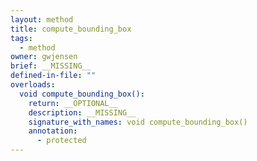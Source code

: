 ```yaml
---
layout: method
title: compute_bounding_box
tags:
  - method
owner: gwjensen
brief: __MISSING__
defined-in-file: ""
overloads:
  void compute_bounding_box():
    return: __OPTIONAL__
    description: __MISSING__
    signature_with_names: void compute_bounding_box()
    annotation:
      - protected
---
```

